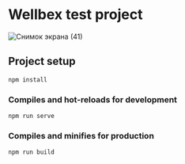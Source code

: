 # Wellbex test project

![Снимок экрана (41)](https://user-images.githubusercontent.com/87431718/192302873-61703400-0a1a-48ba-aa25-1f42aaaf704f.png)

## Project setup
```
npm install
```

### Compiles and hot-reloads for development
```
npm run serve
```

### Compiles and minifies for production
```
npm run build
```


